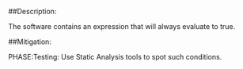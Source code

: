 ##Description:

The software contains an expression that will always evaluate to true.



##Mitigation:


PHASE:Testing:
Use Static Analysis tools to spot such conditions.


